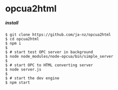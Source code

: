 opcua2html
====================

##### install 

    $ git clone https://github.com/ja-nz/opcua2html
    $ cd opcua2html
    $ npm i
    $
    $ # start test OPC server in background
    $ node node_modules/node-opcua/bin/simple_server
    $
    $ # start OPC to HTML converting server
    $ node server.js
    $
    $ # start the dev engine
    $ npm start
